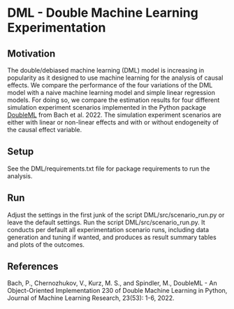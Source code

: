 # DML - Double Machine Learning Experimentation


## Motivation
The double/debiased machine learning (DML) model is increasing in popularity as it designed to use machine learning for the analysis of causal effects.
We compare the performance of the four variations of the DML model with a naive machine learning model and simple linear regression models. 
For doing so, we compare the estimation results for four different simulation experiment scenarios implemented in the Python package [DoubleML](https://github.com/DoubleML) from Bach et al. 2022. 
The simulation experiment scenarios are either with linear or non-linear effects and with or without endogeneity of the causal effect variable.


## Setup
See the DML/requirements.txt file for package requirements to run the analysis.


## Run
Adjust the settings in the first junk of the script DML/src/scenario_run.py or leave the default settings. Run the script DML/src/scenario_run.py. It conducts per default all experimentation scenario runs, including data generation and tuning if wanted, and produces as result summary tables and plots of the outcomes.


## References
Bach, P., Chernozhukov, V., Kurz, M. S., and Spindler, M., DoubleML - An Object-Oriented Implementation
230 of Double Machine Learning in Python, Journal of Machine Learning Research, 23(53): 1-6, 2022.
